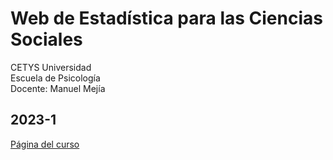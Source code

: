 # Web de Estadística para las Ciencias Sociales

CETYS Universidad <br>
Escuela de Psicología <br>
Docente: Manuel Mejía

## 2023-1

[ Página del curso](2023-1/index.html)

